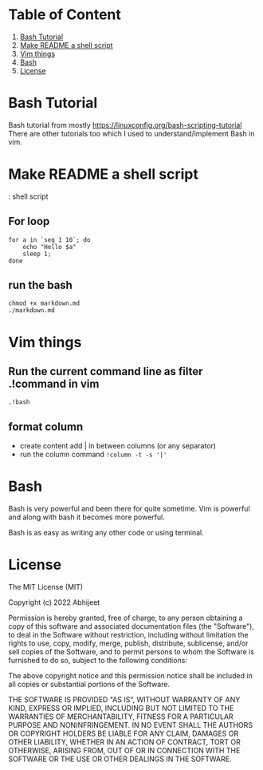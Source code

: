 # Table of Content

1. [Bash Tutorial](#Bash-Tutorial)
2. [Make README a shell script](#Make-README-a-shell-script)
3. [Vim things](#Vim-things)
4. [Bash](#Bash)
5. [License](#License)

# Bash Tutorial

Bash tutorial from mostly https://linuxconfig.org/bash-scripting-tutorial
There are other tutorials too which I used to understand/implement Bash in vim.

# Make README a shell script
: shell script

## For loop

```shell
for a in `seq 1 10`; do
    echo "Hello $a"
    sleep 1;
done
```

## run the bash
```shell
chmod +x markdown.md
./markdown.md
```

# Vim things

## Run the current command line as filter .!command in vim

`.!bash`

## format column

- create content
add | in between columns (or any separator)
- run the column command
`!column -t -s '|'`

# Bash

Bash is very powerful and been there for quite sometime.
Vim is powerful and along with bash it becomes more powerful.

Bash is as easy as writing any other code or using terminal.

# License

The MIT License (MIT)

Copyright (c) 2022 Abhijeet

Permission is hereby granted, free of charge, to any person obtaining a copy
of this software and associated documentation files (the "Software"), to deal
in the Software without restriction, including without limitation the rights
to use, copy, modify, merge, publish, distribute, sublicense, and/or sell
copies of the Software, and to permit persons to whom the Software is
furnished to do so, subject to the following conditions:

The above copyright notice and this permission notice shall be included in all
copies or substantial portions of the Software.

THE SOFTWARE IS PROVIDED "AS IS", WITHOUT WARRANTY OF ANY KIND, EXPRESS OR
IMPLIED, INCLUDING BUT NOT LIMITED TO THE WARRANTIES OF MERCHANTABILITY,
FITNESS FOR A PARTICULAR PURPOSE AND NONINFRINGEMENT. IN NO EVENT SHALL THE
AUTHORS OR COPYRIGHT HOLDERS BE LIABLE FOR ANY CLAIM, DAMAGES OR OTHER
LIABILITY, WHETHER IN AN ACTION OF CONTRACT, TORT OR OTHERWISE, ARISING FROM,
OUT OF OR IN CONNECTION WITH THE SOFTWARE OR THE USE OR OTHER DEALINGS IN THE
SOFTWARE.

